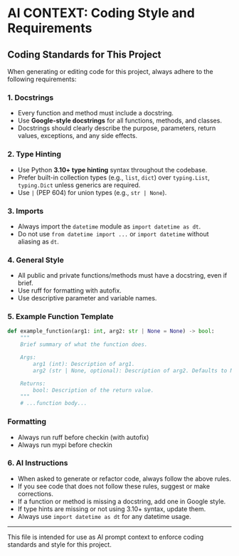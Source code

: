 # AI CONTEXT: Coding Style and Requirements

## Coding Standards for This Project

When generating or editing code for this project, always adhere to the following requirements:

### 1. Docstrings
- Every function and method must include a docstring.
- Use **Google-style docstrings** for all functions, methods, and classes.
- Docstrings should clearly describe the purpose, parameters, return values, exceptions, and any side effects.

### 2. Type Hinting
- Use Python **3.10+ type hinting** syntax throughout the codebase.
- Prefer built-in collection types (e.g., `list`, `dict`) over `typing.List`, `typing.Dict` unless generics are required.
- Use `|` (PEP 604) for union types (e.g., `str | None`).

### 3. Imports
- Always import the `datetime` module as `import datetime as dt`.
- Do not use `from datetime import ...` or `import datetime` without aliasing as `dt`.

### 4. General Style
- All public and private functions/methods must have a docstring, even if brief.
- Use ruff for formatting with autofix.
- Use descriptive parameter and variable names.

### 5. Example Function Template

```python
def example_function(arg1: int, arg2: str | None = None) -> bool:
    """
    Brief summary of what the function does.

    Args:
        arg1 (int): Description of arg1.
        arg2 (str | None, optional): Description of arg2. Defaults to None.

    Returns:
        bool: Description of the return value.
    """
    # ...function body...
```

### Formatting

- Always run ruff before checkin (with autofix)
- Always run mypi before checkin


### 6. AI Instructions
- When asked to generate or refactor code, always follow the above rules.
- If you see code that does not follow these rules, suggest or make corrections.
- If a function or method is missing a docstring, add one in Google style.
- If type hints are missing or not using 3.10+ syntax, update them.
- Always use `import datetime as dt` for any datetime usage.

---
This file is intended for use as AI prompt context to enforce coding standards and style for this project.
